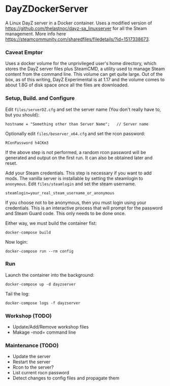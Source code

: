 # DayZDockerServer

A Linux DayZ server in a Docker container. Uses a modified version of https://github.com/thelastnoc/dayz-sa_linuxserver
for all the Steam management. More info here https://steamcommunity.com/sharedfiles/filedetails/?id=1517338673.
### Caveat Emptor
Uses a docker volume for the unprivileged user's home directory, which stores the DayZ server files plus SteamCMD, a 
utility used to manage Steam content from the command line. This volume can get quite large. Out of the box, as of this
writing, DayZ Experimental is at 1.17 and the volume comes to about 1.8G of disk space once all the files are downloaded.

### Setup, Build. and Configure

Edit `files/serverDZ.cfg` and set the server name (You don't really have to, but you should):

```
hostname = "Something other than Server Name";   // Server name
```
Optionally edit `files/beserver_x64.cfg` and set the rcon password:
```
RConPassword h4CKm3
```
If the above step is not performed, a random rcon password will be generated and output on the first run. It can also be
obtained later and reset.

Add your Steam credentials. This step is necessary if you want to add mods. The vanilla server is installable by setting
the steamlogin to `anonymous`. Edit `files/steamlogin` and set the steam username.
```
steamlogin=your_real_steam_username_or_anonymous
```
If you choose not to be anonymous, then you must login using your credentials. This is an interactive process that will
prompt for the password and Steam Guard code. This only needs to be done once.

Either way, we must build the container fist:
```
docker-compose build
```
Now login:
```
docker-compose run --rm config
```
### Run
Launch the container into the background:
```
docker-compose up -d dayzserver
```
Tail the log:
```
docker-compose logs -f dayzserver
```
### Workshop (TODO)
* Update/Add/Remove workshop files
* Makage -mod= command line
### Maintenance (TODO)
* Update the server
* Restart the server
* Rcon to the server?
* List current rocn password
* Detect changes to config files and propagate them